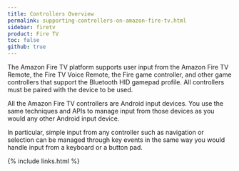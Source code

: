```yaml
---
title: Controllers Overview
permalink: supporting-controllers-on-amazon-fire-tv.html
sidebar: firetv
product: Fire TV
toc: false
github: true
---
```


The Amazon Fire TV platform supports user input from the Amazon Fire TV Remote, the Fire TV Voice Remote, the Fire game controller, and other game controllers that support the Bluetooth HID gamepad profile. All controllers must be paired with the device to be used.

All the Amazon Fire TV controllers are Android input devices. You use the same techniques and APIs to manage input from those devices as you would any other Android input device.

In particular, simple input from any controller such as navigation or selection can be managed through key events in the same way you would handle input from a keyboard or a button pad.


{% include links.html %}
